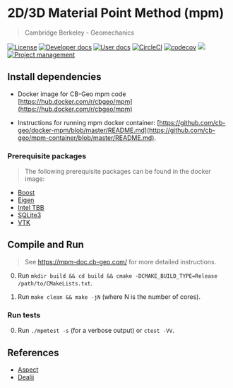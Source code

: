 # 2D/3D Material Point Method (mpm)
> Cambridge Berkeley - Geomechanics

[![License](https://img.shields.io/badge/license-MIT-blue.svg)](https://raw.githubusercontent.com/cb-geo/mpm/develop/license.md)
[![Developer docs](https://img.shields.io/badge/developer-docs-blue.svg)](http://cb-geo.github.io/mpm)
[![User docs](https://img.shields.io/badge/user-docs-blue.svg)](https://mpm.cb-geo.com/)
[![CircleCI](https://circleci.com/gh/cb-geo/mpm.svg?style=svg)](https://circleci.com/gh/cb-geo/mpm)
[![codecov](https://codecov.io/gh/cb-geo/mpm/branch/develop/graph/badge.svg)](https://codecov.io/gh/cb-geo/mpm)
[![](https://img.shields.io/github/issues-raw/cb-geo/mpm.svg)](https://github.com/cb-geo/mpm/issues)
[![Project management](https://img.shields.io/badge/projects-view-ff69b4.svg)](https://github.com/cb-geo/mpm/projects/)

## Install dependencies

* Docker image for CB-Geo mpm code [https://hub.docker.com/r/cbgeo/mpm](https://hub.docker.com/r/cbgeo/mpm)

* Instructions for running mpm docker container: [https://github.com/cb-geo/docker-mpm/blob/master/README.md](https://github.com/cb-geo/mpm-container/blob/master/README.md).

### Prerequisite packages
> The following prerequisite packages can be found in the docker image:

* [Boost](http://www.boost.org/)
* [Eigen](http://eigen.tuxfamily.org/)
* [Intel TBB](https://www.threadingbuildingblocks.org/)
* [SQLite3](https://sqlite.org/)
* [VTK](https://www.vtk.org/)

## Compile and Run
> See https://mpm-doc.cb-geo.com/ for more detailed instructions. 

0. Run `mkdir build && cd build && cmake -DCMAKE_BUILD_TYPE=Release /path/to/CMakeLists.txt`.

1. Run `make clean && make -jN` (where N is the number of cores).

### Run tests

0. Run `./mpmtest -s` (for a verbose output) or `ctest -VV`.

## References
* [Aspect](https://github.com/geodynamics/aspect)
* [Dealii](https://github.com/dealii/dealii)



